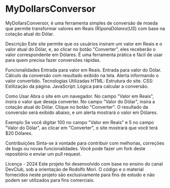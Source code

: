 # MyDollarsConversor

MyDollarsConversor, é uma ferramenta simples de conversão de moeda que permite transformar valores em Reais (R$) para Dólares (US$) com base na cotação atual do Dólar.

Descrição
Este site permite que os usuários insiram um valor em Reais e o valor atual do Dólar, e, ao clicar no botão "Converter", eles receberão o valor correspondente em Dólares. É uma ferramenta prática e fácil de usar para quem precisa fazer conversões rápidas.

Funcionalidades
Entrada para valor em Reais.
Entrada para valor do Dólar.
Cálculo da conversão com resultado exibido na tela.
Alerta informando o valor convertido.
Tecnologias Utilizadas
HTML: Estrutura do site.
CSS: Estilização da página.
JavaScript: Lógica para calcular a conversão.


Como Usar
Abra o site em um navegador.
No campo "Valor em Reais", insira o valor que deseja converter.
No campo "Valor do Dólar", insira a cotação atual do Dólar.
Clique no botão "Converter".
O resultado da conversão será exibido abaixo, e um alerta mostrará o valor em Dólares.


Exemplo
Se você digitar 100 no campo "Valor em Reais" e 5 no campo "Valor do Dólar", ao clicar em "Converter", o site mostrará que você terá $20 Dólares.


Contribuições
Sinta-se à vontade para contribuir com melhorias, correções de bugs ou novas funcionalidades. Você pode fazer um fork deste repositório e enviar um pull request.


Licença - 2024 Este projeto foi desenvolvido com base no ensino do canal DevClub, sob a orientação de Rodolfo Mori. O código e o material fornecidos neste projeto são exclusivamente para fins de estudo e não podem ser utilizados para fins comerciais.
